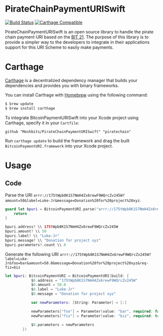 # PirateChainPaymentURISwift

[![Build Status](https://travis-ci.org/SandroMachado/BitcoinPaymentURISwift.svg?branch=master)](https://travis-ci.org/SandroMachado/BitcoinPaymentURISwift)
[![Carthage Compatible](https://img.shields.io/badge/Carthage-compatible-4BC51D.svg?style=flat)](https://github.com/Carthage/Carthage)

PirateChainPaymentURISwift is an open source library to handle the pirate chain payment URI based on the [BIT 21](https://github.com/bitcoin/bips/blob/master/bip-0021.mediawiki). The purpose of this library is to provide a simpler way to the developers to integrate in their applications support for this URI Scheme to easily make payments.

# Carthage

[Carthage](https://github.com/Carthage/Carthage) is a decentralized dependency manager that builds your dependencies and provides you with binary frameworks.

You can install Carthage with [Homebrew](http://brew.sh/) using the following command:

```bash
$ brew update
$ brew install carthage
```

To integrate BitcoinPaymentURISwift into your Xcode project using Carthage, specify it in your `Cartfile`:

```ogdl
github "Meshbits/PirateChainPaymentURISwift" "piratechain"
```

Run `carthage update` to build the framework and drag the built `BitcoinPaymentURI.framework` into your Xcode project.

# Usage

## Code

Parse the URI `arrr://175tWpb8K1S7NmH4Zx6rewF9WQrcZv245W?amount=50&label=Luke-Jr&message=Donation%20for%20project%20xyz`.

```Swift
guard let bpuri = BitcoinPaymentURI.parse("arrr://175tWpb8K1S7NmH4Zx6rewF9WQrcZv245W?amount=50&label=Luke-Jr&message=Donation%20for%20project%20xyz") else {
    return
}

bpuri.address? \\ 175tWpb8K1S7NmH4Zx6rewF9WQrcZv245W
bpuri.amount? \\ 50
bpuri.label? \\ "Luke-Jr"
bpuri.message? \\ "Donation for project xyz"
bpuri.parameters?.count \\ 0
```

Generate the following URI `arrr://175tWpb8K1S7NmH4Zx6rewF9WQrcZv245W?label=Luke-Jr&foo=bar&amount=50.0&message=Donation%20for%20project%20xyz&req-fiz=biz`

```Swift
let bpuri: BitcoinPaymentURI = BitcoinPaymentURI(build: {
            $0.address = "175tWpb8K1S7NmH4Zx6rewF9WQrcZv245W"
            $0.amount = 50.0
            $0.label = "Luke-Jr"
            $0.message = "Donation for project xyz"

            var newParameters: [String: Parameter] = [:]

            newParameters["foo"] = Parameter(value: "bar", required: false)
            newParameters["fiz"] = Parameter(value: "biz", required: true)

            $0.parameters = newParameters
        })
```
